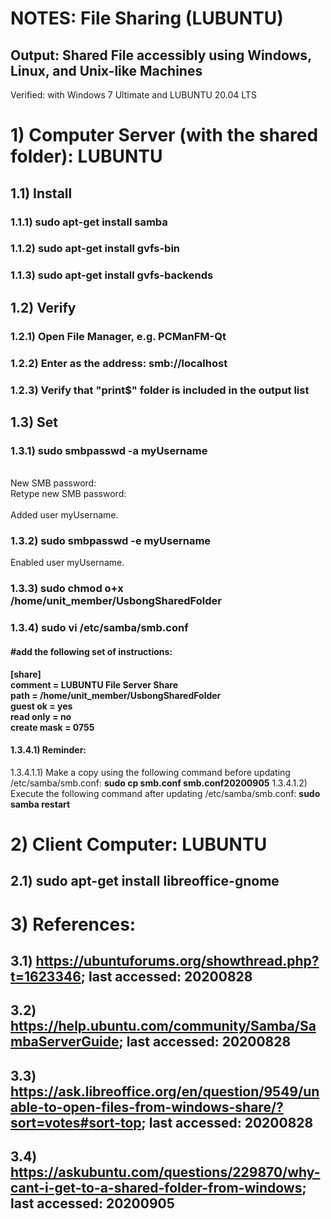 # NOTES: File Sharing (LUBUNTU)
## Output: Shared File accessibly using Windows, Linux, and Unix-like Machines
Verified: with Windows 7 Ultimate and LUBUNTU 20.04 LTS

# 1) Computer Server (with the shared folder): LUBUNTU
## 1.1) Install
### 1.1.1) sudo apt-get install samba
### 1.1.2) sudo apt-get install gvfs-bin
### 1.1.3) sudo apt-get install gvfs-backends

## 1.2) Verify
### 1.2.1) Open File Manager, e.g. PCManFM-Qt
### 1.2.2) Enter as the address: smb://localhost
### 1.2.3) Verify that "print$" folder is included in the output list

## 1.3) Set
### 1.3.1) sudo smbpasswd -a myUsername
<br/>
New SMB password:<br/>
Retype new SMB password:<br/>
<br/>
Added user myUsername.

### 1.3.2) sudo smbpasswd -e myUsername
Enabled user myUsername.

### 1.3.3) sudo chmod o+x /home/unit_member/UsbongSharedFolder

### 1.3.4) sudo vi /etc/samba/smb.conf
#### #add the following set of instructions:
<b>
[share]<br/>
comment = LUBUNTU File Server Share<br/>
path = /home/unit_member/UsbongSharedFolder<br/>
guest ok = yes<br/>
read only = no<br/>
create mask = 0755<br/>
</b>

#### 1.3.4.1) Reminder:
1.3.4.1.1) Make a copy using the following command before updating /etc/samba/smb.conf: <b>sudo cp smb.conf smb.conf20200905</b>
1.3.4.1.2) Execute the following command after updating /etc/samba/smb.conf: <b>sudo samba restart</b>

# 2) Client Computer: LUBUNTU
## 2.1) sudo apt-get install libreoffice-gnome

# 3) References: 
## 3.1) https://ubuntuforums.org/showthread.php?t=1623346; last accessed: 20200828
## 3.2) https://help.ubuntu.com/community/Samba/SambaServerGuide; last accessed: 20200828
## 3.3) https://ask.libreoffice.org/en/question/9549/unable-to-open-files-from-windows-share/?sort=votes#sort-top; last accessed: 20200828
## 3.4) https://askubuntu.com/questions/229870/why-cant-i-get-to-a-shared-folder-from-windows; last accessed: 20200905

